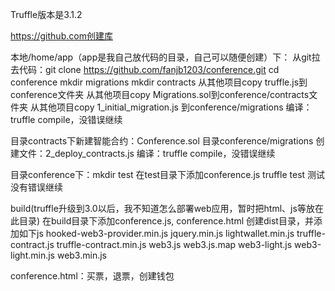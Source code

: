 Truffle版本是3.1.2

https://github.com创建库

本地/home/app（app是我自己放代码的目录，自己可以随便创建）下：
从git拉去代码：git clone https://github.com/fanjb1203/conference.git
cd conference
mkdir migrations
mkdir contracts
从其他项目copy truffle.js到conference文件夹
从其他项目copy Migrations.sol到conference/contracts文件夹
从其他项目copy 1_initial_migration.js 到conference/migrations
编译：truffle compile，没错误继续


目录contracts下新建智能合约：Conference.sol
目录conference/migrations 创建文件：2_deploy_contracts.js
编译：truffle compile，没错误继续

目录conference下：mkdir test
在test目录下添加conference.js
truffle test 测试没有错误继续

build(truffle升级到3.0以后，我不知道怎么部署web应用，暂时把html、js等放在此目录)
在build目录下添加conference.js, conference.html
创建dist目录，并添加如下js
hooked-web3-provider.min.js  jquery.min.js  lightwallet.min.js  truffle-contract.js  truffle-contract.min.js  web3.js  web3.js.map  web3-light.js  web3-light.min.js  web3.min.js

conference.html：买票，退票，创建钱包
